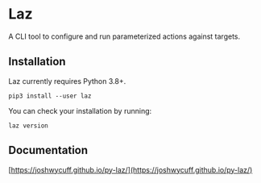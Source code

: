 # Laz

A CLI tool to configure and run parameterized actions against targets.

## Installation

Laz currently requires Python 3.8+.

```shell
pip3 install --user laz
```

You can check your installation by running:

```shell
laz version
```

## Documentation

[https://joshwycuff.github.io/py-laz/](https://joshwycuff.github.io/py-laz/)
